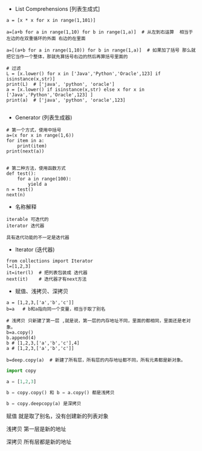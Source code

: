 - List Comprehensions
[列表生成式]

```
a = [x * x for x in range(1,101)]

a=[a+b for a in range(1,10) for b in range(1,a)]  # 从左到右运算  相当于左边的在双重循环的外面 右边的在里面

a=[(a+b for a in range(1,10)) for b in range(1,a)]  # 如果加了括号 那么就把它当作一个整体，那就先算括号右边的然后再算括号里面的

# 过滤 
L = [x.lower() for x in ['Java','Python','Oracle',123] if isinstance(x,str)]
print(L)  # ['java', 'python', 'oracle']
a = [x.lower() if isinstance(x,str) else x for x in ['Java','Python','Oracle',123] ]
print(a)  # ['java', 'python', 'oracle',123]


```
- Generator (列表生成器)

```
# 第一个方式，使用中括号
a=(x for x in range(1,6))
for item in a:
    print(item)
print(next(a))


# 第二种方法，使用函数方式
def test():
	for a in range(100):
		yield a
n = test()
next(n)
```

- 名称解释

```
iterable 可迭代的
iterator 迭代器

具有迭代功能的不一定是迭代器
```
-  Iterator (迭代器)

```
from collections import Iterator
l=[1,2,3]
it=iter(l)  # 把列表包装成 迭代器
next(it)    # 迭代器才有next方法
```


- 赋值、浅拷贝、深拷贝

```
a = [1,2,3,['a','b','c']]
b=a   # b和a指向同一个变量，相当于取了别名

# 浅拷贝 只新建了第一层 ,就是说，第一层的内存地址不同，里面的都相同，里面还是老对象。
b=a.copy()
b.append(4)
b # [1,2,3,['a','b','c'],4]
a # [1,2,3,['a','b','c']]

b=deep.copy(a)  # 新建了所有层，所有层的内存地址都不同，所有元素都是新对象。

```

```python
import copy

a = [1,2,3]

b = copy.copy() 和 b = a.copy() 都是浅拷贝

b = copy.deepcopy(a) 是深拷贝
```





赋值 就是取了别名，没有创建新的列表对象

浅拷贝 第一层是新的地址

深拷贝 所有层都是新的地址

